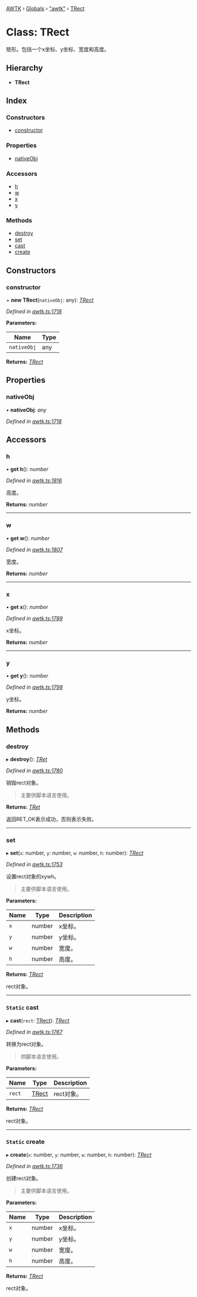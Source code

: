 [AWTK](../README.md) › [Globals](../globals.md) › ["awtk"](../modules/_awtk_.md) › [TRect](_awtk_.trect.md)

# Class: TRect

矩形。包括一个x坐标、y坐标、宽度和高度。

## Hierarchy

* **TRect**

## Index

### Constructors

* [constructor](_awtk_.trect.md#constructor)

### Properties

* [nativeObj](_awtk_.trect.md#nativeobj)

### Accessors

* [h](_awtk_.trect.md#h)
* [w](_awtk_.trect.md#w)
* [x](_awtk_.trect.md#x)
* [y](_awtk_.trect.md#y)

### Methods

* [destroy](_awtk_.trect.md#destroy)
* [set](_awtk_.trect.md#set)
* [cast](_awtk_.trect.md#static-cast)
* [create](_awtk_.trect.md#static-create)

## Constructors

###  constructor

\+ **new TRect**(`nativeObj`: any): *[TRect](_awtk_.trect.md)*

*Defined in [awtk.ts:1718](https://github.com/zlgopen/awtk-binding/blob/d723364/tools/code_gen/js/output/awtk.ts#L1718)*

**Parameters:**

Name | Type |
------ | ------ |
`nativeObj` | any |

**Returns:** *[TRect](_awtk_.trect.md)*

## Properties

###  nativeObj

• **nativeObj**: *any*

*Defined in [awtk.ts:1718](https://github.com/zlgopen/awtk-binding/blob/d723364/tools/code_gen/js/output/awtk.ts#L1718)*

## Accessors

###  h

• **get h**(): *number*

*Defined in [awtk.ts:1816](https://github.com/zlgopen/awtk-binding/blob/d723364/tools/code_gen/js/output/awtk.ts#L1816)*

高度。

**Returns:** *number*

___

###  w

• **get w**(): *number*

*Defined in [awtk.ts:1807](https://github.com/zlgopen/awtk-binding/blob/d723364/tools/code_gen/js/output/awtk.ts#L1807)*

宽度。

**Returns:** *number*

___

###  x

• **get x**(): *number*

*Defined in [awtk.ts:1789](https://github.com/zlgopen/awtk-binding/blob/d723364/tools/code_gen/js/output/awtk.ts#L1789)*

x坐标。

**Returns:** *number*

___

###  y

• **get y**(): *number*

*Defined in [awtk.ts:1798](https://github.com/zlgopen/awtk-binding/blob/d723364/tools/code_gen/js/output/awtk.ts#L1798)*

y坐标。

**Returns:** *number*

## Methods

###  destroy

▸ **destroy**(): *[TRet](../enums/_awtk_.tret.md)*

*Defined in [awtk.ts:1780](https://github.com/zlgopen/awtk-binding/blob/d723364/tools/code_gen/js/output/awtk.ts#L1780)*

销毁rect对象。

> 主要供脚本语言使用。

**Returns:** *[TRet](../enums/_awtk_.tret.md)*

返回RET_OK表示成功，否则表示失败。

___

###  set

▸ **set**(`x`: number, `y`: number, `w`: number, `h`: number): *[TRect](_awtk_.trect.md)*

*Defined in [awtk.ts:1753](https://github.com/zlgopen/awtk-binding/blob/d723364/tools/code_gen/js/output/awtk.ts#L1753)*

设置rect对象的xywh。

> 主要供脚本语言使用。

**Parameters:**

Name | Type | Description |
------ | ------ | ------ |
`x` | number | x坐标。 |
`y` | number | y坐标。 |
`w` | number | 宽度。 |
`h` | number | 高度。  |

**Returns:** *[TRect](_awtk_.trect.md)*

rect对象。

___

### `Static` cast

▸ **cast**(`rect`: [TRect](_awtk_.trect.md)): *[TRect](_awtk_.trect.md)*

*Defined in [awtk.ts:1767](https://github.com/zlgopen/awtk-binding/blob/d723364/tools/code_gen/js/output/awtk.ts#L1767)*

转换为rect对象。

> 供脚本语言使用。

**Parameters:**

Name | Type | Description |
------ | ------ | ------ |
`rect` | [TRect](_awtk_.trect.md) | rect对象。  |

**Returns:** *[TRect](_awtk_.trect.md)*

rect对象。

___

### `Static` create

▸ **create**(`x`: number, `y`: number, `w`: number, `h`: number): *[TRect](_awtk_.trect.md)*

*Defined in [awtk.ts:1736](https://github.com/zlgopen/awtk-binding/blob/d723364/tools/code_gen/js/output/awtk.ts#L1736)*

创建rect对象。

> 主要供脚本语言使用。

**Parameters:**

Name | Type | Description |
------ | ------ | ------ |
`x` | number | x坐标。 |
`y` | number | y坐标。 |
`w` | number | 宽度。 |
`h` | number | 高度。  |

**Returns:** *[TRect](_awtk_.trect.md)*

rect对象。

